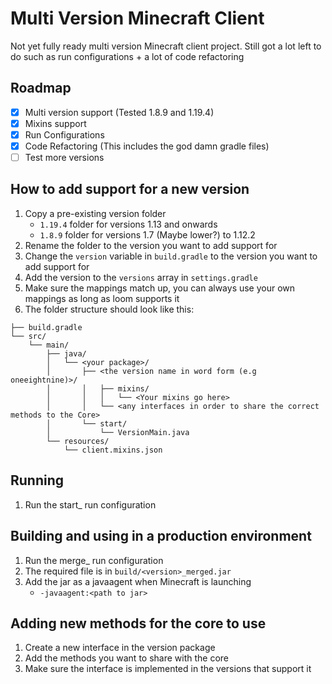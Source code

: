 # Multi Version Minecraft Client
Not yet fully ready multi version Minecraft client project. 
Still got a lot left to do such as run configurations + a lot of code refactoring

## Roadmap
- [x] Multi version support (Tested 1.8.9 and 1.19.4)
- [x] Mixins support
- [x] Run Configurations
- [x] Code Refactoring (This includes the god damn gradle files)
- [ ] Test more versions

## How to add support for a new version
1. Copy a pre-existing version folder
    - `1.19.4` folder for versions 1.13 and onwards
    - `1.8.9` folder for versions 1.7 (Maybe lower?) to 1.12.2
2. Rename the folder to the version you want to add support for
3. Change the `version` variable in `build.gradle` to the version you want to add support for
4. Add the version to the `versions` array in `settings.gradle`
5. Make sure the mappings match up, you can always use your own mappings as long as loom supports it
6. The folder structure should look like this:
```
├── build.gradle
└── src/
    └── main/
        ├── java/
        │   └── <your package>/
        │       ├── <the version name in word form (e.g oneeightnine)>/
        │       │   ├── mixins/
        │       │   │   └── <Your mixins go here>
        │       │   └── <any interfaces in order to share the correct methods to the Core>
        │       └── start/
        │           └── VersionMain.java
        └── resources/
            └── client.mixins.json
```

## Running
1. Run the start_<version> run configuration

## Building and using in a production environment
1. Run the merge_<version> run configuration
2. The required file is in `build/<version>_merged.jar`
3. Add the jar as a javaagent when Minecraft is launching
    - `-javaagent:<path to jar>`

## Adding new methods for the core to use
1. Create a new interface in the version package
2. Add the methods you want to share with the core
3. Make sure the interface is implemented in the versions that support it
